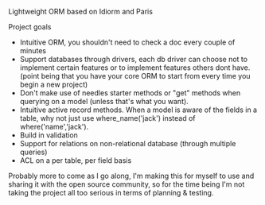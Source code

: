 Lightweight ORM based on Idiorm and Paris

Project goals

* Intuitive ORM, you shouldn't need to check a doc every couple of minutes
* Support databases through drivers, each db driver can choose not to implement certain features or to implement features others dont have. (point being that you have your core ORM to start from every time you begin a new project)
* Don't make use of needles starter methods or "get" methods when querying on a model (unless that's what you want).
* Intuitive active record methods. When a model is aware of the fields in a table, why not just use where\_name('jack') instead of where('name','jack').
* Build in validation
* Support for relations on non-relational database (through multiple queries)
* ACL on a per table, per field basis

Probably more to come as I go along, I'm making this for myself to use and sharing it with the open source community, so for the time being I'm not taking the project all too serious in terms of planning & testing.